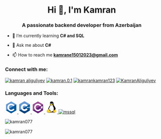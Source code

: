 <h1 align="center">Hi 👋, I'm Kamran</h1>
<h3 align="center">A passionate backend developer from Azerbaijan</h3>

- 🌱 I’m currently learning **C# and SQL**

- 💬 Ask me about **C#**

- 📫 How to reach me **kamrane15012023@gmail.com**

<h3 align="left">Connect with me:</h3>
<p align="left">
<a href="https://linkedin.com/in/kamran aliguliyev" target="blank"
   ><img 
       align="center" 
       src="https://raw.githubusercontent.com/rahuldkjain/github-profile-readme-generator/master/src/images/icons/Social/linked-in-alt.svg" 
       alt="kamran aliguliyev" 
       height="30" 
       width="40"
 /></a>
<a href="https://instagram.com/kamran.0.1" target="blank"
   ><img
       align="center" src="https://raw.githubusercontent.com/rahuldkjain/github-profile-readme-generator/master/src/images/icons/Social/instagram.svg" alt="kamran.0.1" height="30" width="40" /></a>
<a href="https://www.leetcode.com/kamrankamran123" target="blank"><img align="center" src="https://raw.githubusercontent.com/rahuldkjain/github-profile-readme-generator/master/src/images/icons/Social/leet-code.svg" alt="kamrankamran123" height="30" width="40" /></a>
   <a href="https://groups.eolymp.com/en/users/KamranAliguliyev" target="_blank"
    ><img
      align="center"
      src="https://mmzeynalli.dev/images/posts/dsa/eolymp.png"
      alt="KamranAliguliyev"
      height="40"
      width="40"
  /></a>
</p>

<h3 align="left">Languages and Tools:</h3>
<p align="left"> <a href="https://www.cprogramming.com/" target="_blank" rel="noreferrer"> <img src="https://raw.githubusercontent.com/devicons/devicon/master/icons/c/c-original.svg" alt="c" width="40" height="40"/> </a> <a href="https://www.w3schools.com/cpp/" target="_blank" rel="noreferrer"> <img src="https://raw.githubusercontent.com/devicons/devicon/master/icons/cplusplus/cplusplus-original.svg" alt="cplusplus" width="40" height="40"/> </a> <a href="https://www.w3schools.com/cs/" target="_blank" rel="noreferrer"> <img src="https://raw.githubusercontent.com/devicons/devicon/master/icons/csharp/csharp-original.svg" alt="csharp" width="40" height="40"/> </a> <a href="https://www.linux.org/" target="_blank" rel="noreferrer"> <img src="https://raw.githubusercontent.com/devicons/devicon/master/icons/linux/linux-original.svg" alt="linux" width="40" height="40"/> </a> <a href="https://www.microsoft.com/en-us/sql-server" target="_blank" rel="noreferrer"> <img src="https://www.svgrepo.com/show/303229/microsoft-sql-server-logo.svg" alt="mssql" width="40" height="40"/> </a> </p>

<p><img align="center" src="https://github-readme-stats.vercel.app/api/top-langs?username=kamran077&show_icons=true&theme=dark&locale=en&layout=compact" alt="kamran077" /></p>

<p><img align="center" src="https://github-readme-streak-stats.herokuapp.com/?user=kamran077&theme=dark" alt="kamran077" /></p>
